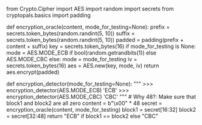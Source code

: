 from Crypto.Cipher import AES
import random
import secrets
from cryptopals.basics import padding


def encryption_oracle(content, mode_for_testing=None):
    prefix = secrets.token_bytes(random.randint(5, 10))
    suffix = secrets.token_bytes(random.randint(5, 10))
    padded = padding(prefix + content + suffix)
    key = secrets.token_bytes(16)
    if mode_for_testing is None:
        mode = AES.MODE_ECB if bool(random.getrandbits(1)) else AES.MODE_CBC
    else:
        mode = mode_for_testing
    iv = secrets.token_bytes(16)
    aes = AES.new(key, mode, iv)
    return aes.encrypt(padded)


def encryption_detector(mode_for_testing=None):
    """
    >>> encryption_detector(AES.MODE_ECB)
    'ECB'
    >>> encryption_detector(AES.MODE_CBC)
    'CBC'
    """
    # Why 48?: Make sure that block1 and block2 are all zero
    content = b"\x00" * 48
    secret = encryption_oracle(content, mode_for_testing)
    block1 = secret[16:32]
    block2 = secret[32:48]
    return "ECB" if block1 == block2 else "CBC"
